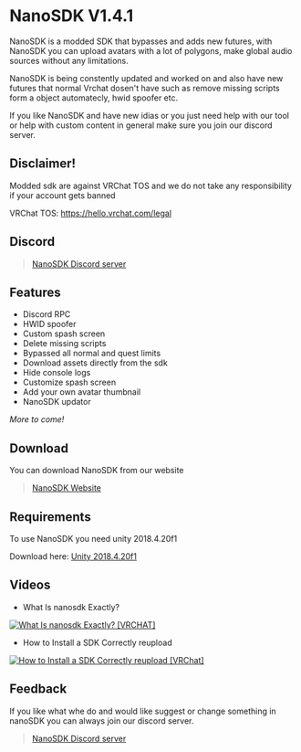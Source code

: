 # NanoSDK V1.4.1
NanoSDK is a modded SDK that bypasses and adds new futures, with NanoSDK you can upload avatars with a lot of polygons, make global audio sources without any limitations.

NanoSDK is being constently updated and worked on and also have new futures that normal Vrchat dosen't have such as remove missing scripts form a object automatecly, hwid spoofer etc.

If you like NanoSDK and have new idias or you just need help with our tool or help with custom content in general make sure you join our discord server.



## Disclaimer!
Modded sdk are against VRChat TOS and we do not take any responsibility if your account gets banned

VRChat TOS: https://hello.vrchat.com/legal

## Discord
> [NanoSDK Discord server](https://discord.com/invite/tCj8MNH) 

## Features

- Discord RPC
- HWID spoofer
- Custom spash screen
- Delete missing scripts
- Bypassed all normal and quest limits
- Download assets directly from the sdk
- Hide console logs
- Customize spash screen
- Add your own avatar thumbnail
- NanoSDK updator

*More to come!*

## Download
You can download NanoSDK from our website
> [NanoSDK Website](https://nanosdk.net/)


## Requirements
To use NanoSDK you need unity 2018.4.20f1

Download here: [Unity 2018.4.20f1](https://download.unity3d.com/download_unity/008688490035/Windows64EditorIns)

## Videos
- What Is nanosdk Exactly?

[![What Is nanosdk Exactly? [VRCHAT]](https://images-ext-2.discordapp.net/external/W4yb7RK2N8gJ-7MUxoWOycdecYGJc4RmatvPS-7DlEA/https/i.ytimg.com/vi/XyWT_SfghDo/maxresdefault.jpg)](https://youtu.be/q6M4N34Zojk)

- How to Install a SDK Correctly reupload

[![How to Install a SDK Correctly reupload [VRChat]](https://images-ext-2.discordapp.net/external/BkdgXXFkvhB5BSg-AHFW7e5RpZc9zdnDTLSBjl0RVTA/https/i.ytimg.com/vi/nAUMWM31bqI/maxresdefault.jpg)](https://youtu.be/bU7ElMP3cwI)

## Feedback
If you like what whe do and would like suggest or change something in nanoSDK you can always join our discord server.
> [NanoSDK Discord server](https://discord.com/invite/tCj8MNH) 
